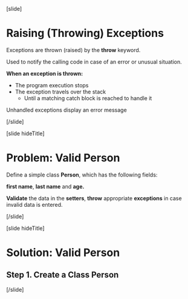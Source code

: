 
[slide]

# Raising (Throwing) Exceptions

Exceptions are thrown (raised) by the **throw** keyword.

Used to notify the calling code in case of an error or unusual situation.

**When an exception is thrown:**
- The program execution stops
- The exception travels over the stack
   - Until a matching catch block is reached to handle it
   
Unhandled exceptions display an error message


[/slide]

[slide hideTitle]

# Problem: Valid Person

Define a simple class **Person**, which has the following fields:

 **first name**, **last name** and **age.**

**Validate** the data in the **setters**, **throw** appropriate **exceptions** in case invalid data is entered.

[/slide]

[slide hideTitle]

# Solution: Valid Person

## Step 1. Create a Class Person


[/slide]
